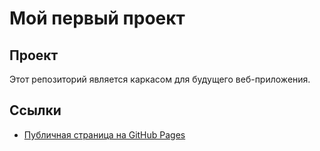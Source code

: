 # Мой первый проект
   
## Проект
Этот репозиторий является каркасом для будущего веб-приложения.

## Ссылки
- [Публичная страница на GitHub Pages](https://n0manz.github.io/SergeyBogatyrev1/index.html)
